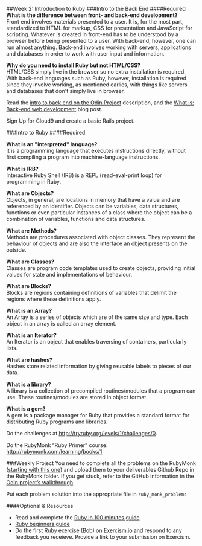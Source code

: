 ##Week 2: Introduction to Ruby
###Intro to the Back End
####Required
**What is the difference between front- and back-end development?**<br>
Front end involves materials presented to a user. It is, for the most part, standardized to HTML for markup, CSS for presentation and JavaScript for scripting. Whatever is created in front-end has to be understood by a browser before being presented to a user. With back-end, however, one can run almost anything. Back-end involves working with servers, applications and databases in order to work with user input and information. 

**Why do you need to install Ruby but not HTML/CSS?**<br>
HTML/CSS simply live in the browser so no extra installation is required. With back-end languages such as Ruby, however, installation is required since they involve working, as mentioned earlies, with things like servers and databases that don't simply live in browser.


Read the [intro to back end on the Odin Project](http://www.theodinproject.com/web-development-101/introduction-to-the-back-end) description, and the [What is: Back-end web development](http://blog.generalassemb.ly/what-is-back-end-web-development/) blog post.

Sign Up for Cloud9 and create a basic Rails project.

###Intro to Ruby
####Required

**What is an "interpreted" language?**<br>
It is a programming language that executes instructions directly, without first compiling a program into machine-language instructions.

**What is IRB?**<br>
Interactive Ruby Shell (IRB) is a REPL (read-eval-print loop) for programming in Ruby.

**What are Objects?**<br>
Objects, in general, are locations in memory that have a value and are referenced by an identifier. Objects can be variables, data structures, functions or even particular instances of a class where the object can be a combination of variables, functions and data structures.

**What are Methods?**<br>
Methods are procedures associated with object classes. They represent the behaviour of objects and are also the interface an object presents on the outside.

**What are Classes?**<br>
Classes are program code templates used to create objects, providing initial values for state and implementations of behaviour.

**What are Blocks?**<br>
Blocks are regions containing definitions of variables that delimit the regions where these definitions apply.

**What is an Array?**<br>
An Array is a series of objects which are of the same size and type. Each object in an array is called an array element.

**What is an Iterator?**<br>
An Iterator is an object that enables traversing of containers, particularly lists.

**What are hashes?**<br>
Hashes store related information by giving reusable labels to pieces of our data.

**What is a library?**<br>
A library is a collection of precompiled routines/modules that a program can use. These routines/modules are stored in object format.

**What is a gem?**<br>
A gem is a package manager for Ruby that provides a standard format for distributing Ruby programs and libraries.


Do the challenges at http://tryruby.org/levels/1/challenges/0.

Do the RubyMonk “Ruby Primer” course: http://rubymonk.com/learning/books/1

###Weekly Project
You need to complete all the problems on the RubyMonk ([starting with this one](http://rubymonk.com/learning/books/1-ruby-primer/problems/9-calculator)) and upload them to your deliverables Github Repo in the RubyMonk folder. If you get stuck, refer to the GitHub information in the [Odin project’s walkthrough](http://www.theodinproject.com/web-development-101/html-css).

Put each problem solution into the appropriate file in `ruby_monk_problems`

####Optional & Resources
 - Read and complete the [Ruby in 100 minutes guide](http://tutorials.jumpstartlab.com/projects/ruby\_in\_100_minutes.html)
 - [Ruby beginners guide](https://hackhands.com/beginners-guide-ruby/)
 - Do the first Ruby exercise (Bob) on [Exercism.io](http://exercism.io/) and respond to any
   feedback you receieve.  Provide a link to your submission on
   Exercism.

